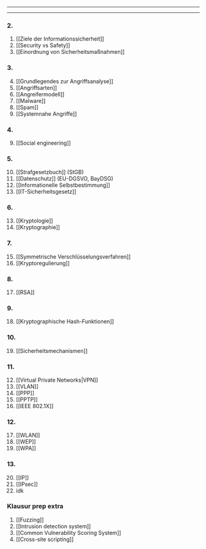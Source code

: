  ---

---
### 2.
1. [[Ziele der Informationssicherheit]]
2. [[Security vs Safety]]
3. [[Einordnung von Sicherheitsmaßnahmen]]

### 3.
4. [[Grundlegendes zur Angriffsanalyse]]
5. [[Angriffsarten]]
6. [[Angreifermodell]]
7. [[Malware]]
8. [[Spam]]
9. [[Systemnahe Angriffe]]

### 4.
9. [[Social engineering]]

### 5. 
10. [[Strafgesetzbuch]] (StGB)
11. [[Datenschutz]] (EU-DGSVO, BayDSG)
12. [[Informationelle Selbstbestimmung]]
13. [[IT-Sicherheitsgesetz]]

### 6.
13. [[Kryptologie]]
14. [[Kryptographie]]

### 7. 
15.  [[Symmetrische Verschlüsselungsverfahren]]
16. [[Kryptoregulierung]]

### 8.
17. [[RSA]]

### 9. 
18. [[Kryptographische Hash-Funktionen]]

### 10.
19.  [[Sicherheitsmechanismen]] 

### 11.
12. [[Virtual Private Networks|VPN]]
13. [[VLAN]]
14. [[PPP]]
15. [[PPTP]]
16. [[IEEE 802.1X]]

### 12.
17. [[WLAN]]
18. [[WEP]]
19. [[WPA]]

### 13.
20. [[IP]] 
21. [[IPsec]]
22.  idk

### Klausur prep extra
1. [[Fuzzing]]
2.  [[Intrusion detection system]]
3. [[Common Vulnerability Scoring System]]
4. [[Cross-site scripting]]
